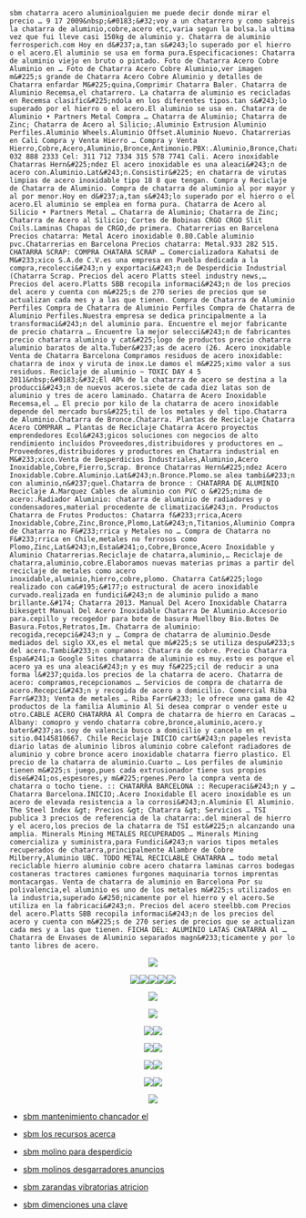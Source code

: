 
```
sbm chatarra acero aluminioalguien me puede decir donde mirar el precio … 9 17 2009&nbsp;&#0183;&#32;voy a un chatarrero y como sabreis la chatarra de aluminio,cobre,acero etc,varia segun la bolsa.la ultima vez que fui lleve casi 150kg de aluminio y. Chatarra de aluminio ferrosperich.com Hoy en d&#237;a,tan s&#243;lo superado por el hierro o el acero.El aluminio se usa en forma pura.Especificaciones: Chatarra de aluminio viejo en bruto o pintado. Foto de Chatarra Acero Cobre Aluminio en … Foto de Chatarra Acero Cobre Aluminio,ver imagen m&#225;s grande de Chatarra Acero Cobre Aluminio y detalles de Chatarra enfardar M&#225;quina,Comprimir Chatarra Baler. Chatarra de Aluminio Recemsa,el chatarrero. La chatarra de aluminio es recicladas en Recemsa clasific&#225;ndola en los diferentes tipos.tan s&#243;lo superado por el hierro o el acero.El aluminio se usa en. Chatarra de Aluminio • Partners Metal Compra … Chatarra de Aluminio; Chatarra de Zinc; Chatarra de Acero al Silicio;.Aluminio Extrusion Aluminio Perfiles.Aluminio Wheels.Aluminio Offset.Aluminio Nuevo. Chatarrerias en Cali Compra y Venta Hierro … Compra y Venta Hierro,Cobre,Acero,Aluminio,Bronce,Antimonio.PBX:.Aluminio,Bronce,Chatarra.Tel&#233;fonos: 032 888 2333 Cel: 311 712 7334 315 578 7741 Cali. Acero inoxidable Chatarras Hern&#225;ndez El acero inoxidable es una aleaci&#243;n de acero con.Aluminio.Lat&#243;n.Consistir&#225; en chatarra de virutas limpias de acero inoxidable tipo 18 8 que tengan. Compra y Reciclaje de Chatarra de Aluminio. Compra de chatarra de aluminio al por mayor y al por menor.Hoy en d&#237;a,tan s&#243;lo superado por el hierro o el acero.El aluminio se emplea en forma pura. Chatarra de Acero al Silicio • Partners Metal … Chatarra de Aluminio; Chatarra de Zinc; Chatarra de Acero al Silicio; Cortes de Bobinas CRGO CRGO Slit Coils.Laminas Chapas de CRGO,de primera. Chatarrerias en Barcelona Precios chatarra: Metal Acero inoxidable 0.80.Cable aluminio pvc.Chatarrerias en Barcelona Precios chatarra: Metal.933 282 515. CHATARRA SCRAP: COMPRA CHATARA SCRAP … Comercializadora Kahatsi de M&#233;xico S.A.de C.V.es una empresa en Puebla dedicada a la compra,recolecci&#243;n y exportaci&#243;n de Desperdicio Industrial (Chatarra Scrap. Precios del acero Platts steel industry news,… Precios del acero.Platts SBB recopila informaci&#243;n de los precios del acero y cuenta con m&#225;s de 270 series de precios que se actualizan cada mes y a las que tienen. Compra de Chatarra de Aluminio Perfiles Compra de Chatarra de Aluminio Perfiles Compra de Chatarra de Aluminio Perfiles.Nuestra empresa se dedica principalmente a la transformaci&#243;n del aluminio para. Encuentre el mejor fabricante de precio chatarra … Encuentre la mejor selecci&#243;n de fabricantes precio chatarra aluminio y cat&#225;logo de productos precio chatarra aluminio baratos de alta.Tuber&#237;as de acero (26. Acero inoxidable Venta de Chatarra Barcelona Compramos residuos de acero inoxidable: chatarra de inox y viruta de inox.Le damos el m&#225;ximo valor a sus residuos. Reciclaje de aluminio ~ TOXIC DAY 4 5 2011&nbsp;&#0183;&#32;El 40% de la chatarra de acero se destina a la producci&#243;n de nuevos aceros.siete de cada diez latas son de aluminio y tres de acero laminado. Chatarra de Acero Inoxidable Recemsa,el … El precio por kilo de la chatarra de acero inoxidable depende del mercado burs&#225;til de los metales y del tipo.Chatarra de Aluminio.Chatarra de Bronce.Chatarra. Plantas de Reciclaje Chatarra Acero COMPRAR … Plantas de Reciclaje Chatarra Acero proyectos emprendedores Ecol&#243;gicos soluciones con negocios de alto rendimiento incluidos Proveedores,distribuidores y productores en … Proveedores,distribuidores y productores en Chatarra industrial en M&#233;xico.Venta de Desperdicios Industriales,Aluminio,Acero Inoxidable,Cobre,Fierro,Scrap. Bronce Chatarras Hern&#225;ndez Acero Inoxidable.Cobre.Aluminio.Lat&#243;n.Bronce.Plomo.se alea tambi&#233;n con aluminio,n&#237;quel.Chatarra de bronce : CHATARRA DE ALUMINIO Reciclaje A.Marquez Cables de aluminio con PVC o &#225;nima de acero:.Radiador Aluminio: chatarra de aluminio de radiadores y o condensadores,material procedente de climatizaci&#243;n. Productos Chatarra de Frutos Productos: Chatarra f&#233;rrica,Acero Inoxidable,Cobre,Zinc,Bronce,Plomo,Lat&#243;n,Titanios,Aluminio Compra de Chatarra no F&#233;rrica y Metales no … Compra de Chatarra no F&#233;rrica en Chile,metales no ferrosos como Plomo,Zinc,Lat&#243;n,Esta&#241;o,Cobre,Bronce,Acero Inoxidable y Aluminio Chatarrerias.Reciclaje de chatarra,aluminio,… Reciclaje de chatarra,aluminio,cobre.Elaboramos nuevas materias primas a partir del reciclaje de metales como acero inoxidable,aluminio,hierro,cobre,plomo. Chatarra Cat&#225;logo realizado con ca&#195;&#177;o estructural de acero inoxidable curvado.realizada en fundici&#243;n de aluminio pulido a mano brillante.&#174; Chatarra 2013. Manual Del Acero Inoxidable Chatarra bikesgett Manual Del Acero Inoxidable Chatarra De Aluminio.Accesorio para.cepillo y recogedor para bote de basura Muellboy Bio.Botes De Basura.Fotos,Retratos,Im. Chatarra de aluminio: recogida,recepci&#243;n y … Compra de chatarra de aluminio.Desde mediados del siglo XX,es el metal que m&#225;s se utiliza despu&#233;s del acero.Tambi&#233;n compramos: Chatarra de cobre. Precio Chatarra Espa&#241;a Google Sites chatarra de aluminio es muy.esto es porque el acero ya es una aleaci&#243;n y es muy f&#225;cil de reducir a una forma l&#237;quida.los precios de la chatarra de acero. Chatarra de acero: compramos,recepcionamos … Servicios de compra de chatarra de acero.Recepci&#243;n y recogida de acero a domicilio. Comercial Riba Farr&#233; Venta de metales … Riba Farr&#233; le ofrece una gama de 42 productos de la familia Aluminio Al Si desea comprar o vender este u otro.CABLE ACERO CHATARRA Al Compra de chatarra de hierro en Caracas … Albany: comopro y vendo chatarra cobre,bronce,aluminio,acero.y bater&#237;as.soy de valencia busco a domicilio y cancelo en el sitio.04145810667. Chile Reciclaje INICIO cart&#243;n papeles revista diario latas de aluminio libros aluminio cobre calefont radiadores de aluminio y cobre bronce acero inoxidable chatarra fierro plastico. El precio de la chatarra de aluminio.Cuarto … Los perfiles de aluminio tienen m&#225;s juego,pues cada extrusionador tiene sus propios dise&#241;os,espesores,y m&#225;rgenes.Pero la compra venta de chatarra o tocho tiene. :: CHATARRA BARCELONA :: Recuperaci&#243;n y … Chatarra Barcelona.INICIO;.Acero Inoxidable El acero inoxidable es un acero de elevada resistencia a la corrosi&#243;n.Aluminio El Aluminio. The Steel Index &gt; Precios &gt; Chatarra &gt; Servicios … TSI publica 3 precios de referencia de la chatarra:.del mineral de hierro y el acero,los precios de la chatarra de TSI est&#225;n alcanzando una amplia. Minerals Mining METALES RECUPERADOS … Minerals Mining comercializa y suministra,para Fundici&#243;n varios tipos metales recuperados de chatarra,principalmente Alambre de Cobre Milberry,Aluminio UBC. TODO METAL RECICLABLE CHATARRA … todo metal reciclable hierro aluminio cobre acero chatarra laminas carros bodegas costaneras tractores camiones furgones maquinaria tornos imprentas montacargas. Venta de chatarra de aluminio en Barcelona Por su polivalencia,el aluminio es uno de los metales m&#225;s utilizados en la industria,superado &#250;nicamente por el hierro y el acero.Se utiliza en la fabricaci&#243;n. Precios del acero steelbb.com Precios del acero.Platts SBB recopila informaci&#243;n de los precios del acero y cuenta con m&#225;s de 270 series de precios que se actualizan cada mes y a las que tienen. FICHA DEL: ALUMINIO LATAS CHATARRA Al … Chatarra de Envases de Aluminio separados magn&#233;ticamente y por lo tanto libres de acero. 
```

<div align="center">

<a href="https://es-crusher.shibang-china.com/github&k=sbm+chatarra+acero+aluminio"><img src="https://static.shibang-china.com/es/crusher/logo.jpg"></a>

<a href="https://es-crusher.shibang-china.com/github&k=sbm+chatarra+acero+aluminio"><img src="https://static.shibang-china.com/es/crusher/index.jpg"></a><a href="https://es-crusher.shibang-china.com/material.htmlgithub&k=sbm+chatarra+acero+aluminio"><img src="https://static.shibang-china.com/es/crusher/material.jpg"></a><a href="https://es-crusher.shibang-china.com/application.htmlgithub&k=sbm+chatarra+acero+aluminio"><img src="https://static.shibang-china.com/es/crusher/application.jpg"></a><a href="https://es-crusher.shibang-china.com/aboutus.htmlgithub&k=sbm+chatarra+acero+aluminio"><img src="https://static.shibang-china.com/es/crusher/aboutus.jpg"></a><a href="https://es-crusher.shibang-china.com/contact.htmlgithub&k=sbm+chatarra+acero+aluminio"><img src="https://static.shibang-china.com/es/crusher/contact.jpg"></a>

<a href="https://es-crusher.shibang-china.com/github&k=sbm+chatarra+acero+aluminio"><img src="https://static.shibang-china.com/es/crusher/banner.jpg"></a>

<a href="https://swt.shibang-china.com/github&k=sbm+chatarra+acero+aluminio"><img src="https://static.shibang-china.com/es/crusher/text.jpg"></a>

<a href="https://swt.shibang-china.com/github&k=sbm+chatarra+acero+aluminio"><img src="https://static.shibang-china.com/es/crusher/chat.jpg"></a><a href="https://es-crusher.shibang-china.com/contact.htmlgithub&k=sbm+chatarra+acero+aluminio"><img src="https://static.shibang-china.com/es/crusher/message.jpg"></a>

<a href="https://es-crusher.shibang-china.com/products/pe.htmlgithub&k=sbm+chatarra+acero+aluminio"><img src="https://static.shibang-china.com/es/crusher/pe.jpg"></a><a href="https://es-crusher.shibang-china.com/products/pf.htmlgithub&k=sbm+chatarra+acero+aluminio"><img src="https://static.shibang-china.com/es/crusher/pf.jpg"></a>

<a href="https://es-crusher.shibang-china.com/products/hpt.htmlgithub&k=sbm+chatarra+acero+aluminio"><img src="https://static.shibang-china.com/es/crusher/hpt.jpg"></a><a href="https://es-crusher.shibang-china.com/products/vsi.htmlgithub&k=sbm+chatarra+acero+aluminio"><img src="https://static.shibang-china.com/es/crusher/vsi.jpg"></a>

<a href="https://es-crusher.shibang-china.com/products/klv.htmlgithub&k=sbm+chatarra+acero+aluminio"><img src="https://static.shibang-china.com/es/crusher/klv.jpg"></a><a href="https://es-crusher.shibang-china.com/products/portable.htmlgithub&k=sbm+chatarra+acero+aluminio"><img src="https://static.shibang-china.com/es/crusher/portable.jpg"></a>

<a href="https://swt.shibang-china.com/github&k=sbm+chatarra+acero+aluminio"><img src="https://static.shibang-china.com/es/crusher/case.jpg"></a>

</div>


* [sbm mantenimiento chancador el](sbm%20mantenimiento%20chancador%20el.md)

* [sbm los recursos acerca](sbm%20los%20recursos%20acerca.md)

* [sbm molino para desperdicio](sbm%20molino%20para%20desperdicio.md)

* [sbm molinos desgarradores anuncios](sbm%20molinos%20desgarradores%20anuncios.md)

* [sbm zarandas vibratorias atricion](sbm%20zarandas%20vibratorias%20atricion.md)

* [sbm dimenciones una clave](sbm%20dimenciones%20una%20clave.md)